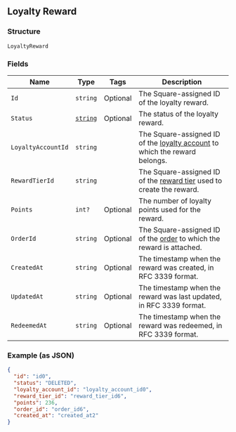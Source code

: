 ## Loyalty Reward

### Structure

`LoyaltyReward`

### Fields

| Name | Type | Tags | Description |
|  --- | --- | --- | --- |
| `Id` | `string` | Optional | The Square-assigned ID of the loyalty reward. |
| `Status` | [`string`](/doc/models/loyalty-reward-status.md) | Optional | The status of the loyalty reward. |
| `LoyaltyAccountId` | `string` |  | The Square-assigned ID of the [loyalty account](#type-LoyaltyAccount) to which the reward belongs. |
| `RewardTierId` | `string` |  | The Square-assigned ID of the [reward tier](#type-LoyaltyProgramRewardTier) used to create the reward. |
| `Points` | `int?` | Optional | The number of loyalty points used for the reward. |
| `OrderId` | `string` | Optional | The Square-assigned ID of the [order](#type-Order) to which the reward is attached. |
| `CreatedAt` | `string` | Optional | The timestamp when the reward was created, in RFC 3339 format. |
| `UpdatedAt` | `string` | Optional | The timestamp when the reward was last updated, in RFC 3339 format. |
| `RedeemedAt` | `string` | Optional | The timestamp when the reward was redeemed, in RFC 3339 format. |

### Example (as JSON)

```json
{
  "id": "id0",
  "status": "DELETED",
  "loyalty_account_id": "loyalty_account_id0",
  "reward_tier_id": "reward_tier_id6",
  "points": 236,
  "order_id": "order_id6",
  "created_at": "created_at2"
}
```

